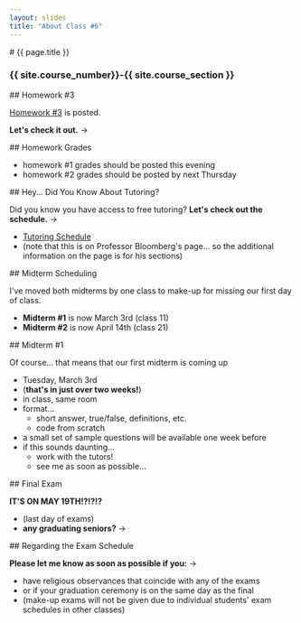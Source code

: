 ```yaml
---
layout: slides
title: "About Class #6"
---
```

<section markdown="block" class="intro-slide">
# {{ page.title }}

### {{ site.course_number}}-{{ site.course_section }}

<p><small></small></p>
</section>

<section markdown="block">
## Homework #3

[Homework #3](../../assignments/hw03.html) is posted.

__Let's check it out.__ &rarr;
</section>

<section markdown="block">
## Homework Grades

* homework #1 grades should be posted this evening
* homework #2 grades should be posted by next Thursday

</section>

<section markdown="block">
## Hey... Did You Know About Tutoring?

Did you know you have access to free tutoring? __Let's check out the schedule.__ &rarr;

* [Tutoring Schedule](http://cs.nyu.edu/~amos/courses/computer_science/index.php?title=Syllabus_(Spring_2015)#Tutoring)
* (note that this is on Professor Bloomberg's page... so the additional information on the page is for his sections)

</section>

<section markdown="block">
## Midterm Scheduling

I've moved both midterms by one class to make-up for missing our first day of class.

* __Midterm #1__ is now March 3rd (class 11)
* __Midterm #2__ is now April 14th (class 21)


</section>
<section markdown="block">
## Midterm #1

Of course... that means that our first midterm is coming up

* Tuesday, March 3rd
* (__that's in just over two weeks!__)
* in class, same room
* format...
	* short answer, true/false, definitions, etc.
	* code from scratch
* a small set of sample questions will be available one week before
* if this sounds daunting...
	* work with the tutors!
	* see me as soon as possible...
</section>

<section markdown="block">
## Final Exam

__IT'S ON MAY 19TH!?!?!?__

* (last day of exams)
* __any graduating seniors?__ &rarr;
</section>

<section markdown="block">
## Regarding the Exam Schedule

__Please let me know as soon as possible if you:__ &rarr;

* have religious observances that coincide with any of the exams
* or if your graduation ceremony is on the same day as the final
* (make-up exams will not be given due to individual students' exam schedules in other classes)

</section>
